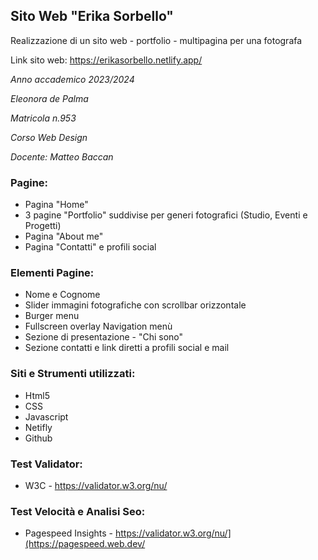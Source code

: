 ## Sito Web "Erika Sorbello"

Realizzazione di un sito web - portfolio - multipagina per una fotografa

Link sito web: https://erikasorbello.netlify.app/

*Anno accademico 2023/2024*

*Eleonora de Palma*

*Matricola n.953*

*Corso Web Design*

*Docente: Matteo Baccan*


### Pagine:
* Pagina "Home" 
* 3 pagine "Portfolio" suddivise per generi fotografici (Studio, Eventi e Progetti)
* Pagina "About me"
* Pagina "Contatti" e profili social

 ### Elementi Pagine:
* Nome e Cognome
* Slider immagini fotografiche con scrollbar orizzontale
* Burger menu 
* Fullscreen overlay Navigation menù
* Sezione di presentazione - "Chi sono"
* Sezione contatti e link diretti a profili social e mail

 ### Siti e Strumenti utilizzati:
* Html5
* CSS
* Javascript
* Netifly
* Github
  
### Test Validator:
* W3C - https://validator.w3.org/nu/

### Test Velocità e Analisi Seo:
* Pagespeed Insights - https://validator.w3.org/nu/](https://pagespeed.web.dev/

